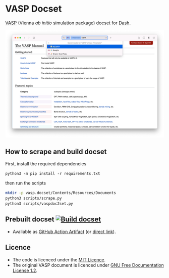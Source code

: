 # VASP Docset

[VASP](https://www.vasp.at/) (Vienna _ab initio_ simulation package) docset for [Dash](http://kapeli.com/dash/).

![](screenshot.png)

## How to scrape and build docset

First, install the required dependencies

```
python3 -m pip install -r requirements.txt
```

then run the scripts

```bash
mkdir -p vasp.docset/Contents/Resources/Documents
python3 scripts/scrape.py
python3 scripts/vaspdoc2set.py
```

## Prebuilt docset [![Build docset](https://github.com/chazeon/vasp-docset/actions/workflows/build.yml/badge.svg)](https://github.com/chazeon/vasp-docset/actions/workflows/build.yml)

- Avaliable as [GitHub Action Artifact](https://github.com/chazeon/vasp-docset/actions/workflows/build.yml) (or [direct link](https://nightly.link/chazeon/vasp-docset/workflows/build/master/vasp.tgz.zip)).

## Licence

- The code is licenced under the [MIT Licence](LICENCE).
- The original VASP document is licenced under [GNU Free Documentation License 1.2](https://www.gnu.org/licenses/old-licenses/fdl-1.2.txt).

